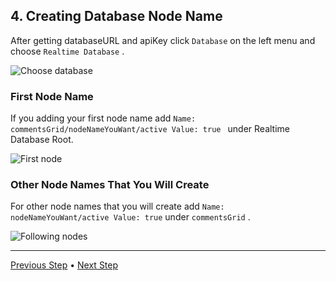 ## 4. Creating Database Node Name

After getting databaseURL and apiKey click `Database` on the left menu and choose `Realtime Database` .

![Choose database](https://github.com/TugayYaldiz/vue-comment-grid/blob/master/docs/img/creating-node-names/choose-db.gif?raw=true)

### First Node Name

If you adding your first node name add `Name: commentsGrid/nodeNameYouWant/active Value: true ` under Realtime Database Root.

![First node](https://github.com/TugayYaldiz/vue-comment-grid/blob/master/docs/img/creating-node-names/first-node.gif?raw=true)

### Other Node Names That You Will Create

For other node names that you will create add `Name: nodeNameYouWant/active Value: true` under `commentsGrid` .

![Following nodes](https://github.com/TugayYaldiz/vue-comment-grid/blob/master/docs/img/creating-node-names/following-nodes.gif?raw=true)

---
[Previous Step](https://github.com/TugayYaldiz/vue-comment-grid/blob/master/docs/get-base-url-api-key.md) • [Next Step](https://github.com/TugayYaldiz/vue-comment-grid/blob/master/docs/database-rules.md)
